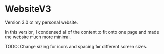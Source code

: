 # WebsiteV3
Version 3.0 of my personal website. 

In this version, I condensed all of the content to fit onto one page and made the website much more minimal. 


TODO: Change sizing for icons and spacing for different screen sizes. 
